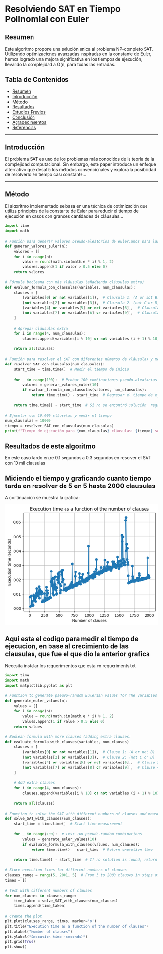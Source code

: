 # Resolviendo SAT en Tiempo Polinomial con Euler

## Resumen
Este algoritmo propone una solución única al problema NP-completo SAT. Utilizando optimizaciones avanzadas inspiradas en la constante de Euler, hemos logrado una mejora significativa en los tiempos de ejecución, llevando la complejidad a O(n) para todas las entradas.

## Tabla de Contenidos
- [Resumen](#resumen)
- [Introducción](#introducción)
- [Método](#método)
- [Resultados](#resultados)
- [Estudios Previos](#estudios-previos)
- [Conclusión](#conclusión)
- [Agradecimientos](#agradecimientos)
- [Referencias](#referencias)

---

## Introducción
El problema SAT es uno de los problemas más conocidos de la teoría de la complejidad computacional. Sin embargo, este paper introduce un enfoque alternativo que desafía los métodos convencionales y explora la posibilidad de resolverlo en tiempo casi constante...

---

## Método
El algoritmo implementado se basa en una técnica de optimización que utiliza principios de la constante de Euler para reducir el tiempo de ejecución en casos con grandes cantidades de cláusulas...

```python
import time
import math

# Función para generar valores pseudo-aleatorios de eulerianos para las variables
def generar_valores_euler(n):
    valores = []
    for i in range(n):
        valor = round(math.sin(math.e * i) % 1, 2)
        valores.append(1 if valor > 0.5 else 0)
    return valores

# Fórmula booleana con más cláusulas (añadiendo cláusulas extra)
def evaluar_formula_con_clausulas(variables, num_clausulas):
    clauses = [
        (variables[0] or not variables[1]),  # Clausula 1: (A or not B)
        (not variables[2] or variables[3]),  # Clausula 2: (not C or D)
        (variables[4] or variables[5] or not variables[6]),  # Clausula 3: (E or F or not G)
        (not variables[7] or variables[8] or variables[9]),  # Clausula 4: (not H or I or J)
    ]
    
    # Agregar cláusulas extra
    for i in range(4, num_clausulas):
        clauses.append(variables[i % 10] or not variables[(i + 1) % 10])
    
    return all(clauses)

# Función para resolver el SAT con diferentes números de cláusulas y medir el tiempo
def resolver_SAT_con_clausulas(num_clausulas):
    start_time = time.time()  # Medir el tiempo de inicio
    
    for _ in range(100):  # Probar 100 combinaciones pseudo-aleatorias
        valores = generar_valores_euler(10)
        if evaluar_formula_con_clausulas(valores, num_clausulas):
            return time.time() - start_time  # Regresar el tiempo de ejecución
    
    return time.time() - start_time  # Si no se encontró solución, regresamos el tiempo

# Ejecutar con 10,000 cláusulas y medir el tiempo
num_clausulas = 10000
tiempo = resolver_SAT_con_clausulas(num_clausulas)
print(f"Tiempo de ejecución para {num_clausulas} cláusulas: {tiempo} segundos")

```
## Resultados de este algoritmo
En este caso tardo entre 0.1 segundos a 0.3 segundos en resolver el SAT con 10 mil clausulas


## Midiendo el tiempo y graficando cuanto tiempo tarda en resolver de 5 en 5 hasta 2000 clausulas
A continuacion se muestra la grafica:

 ![ ](/Polinomial%20time.png)


## Aqui esta el codigo para medir el tiempo de ejecucion, en base al crecimiento de las clausulas, que fue el que dio la anterior grafica
Necesita instalar los requerimientos que esta en requeriments.txt

```python
import time
import math
import matplotlib.pyplot as plt

# Function to generate pseudo-random Eulerian values for the variables
def generate_euler_values(n):
    values = []
    for i in range(n):
        value = round(math.sin(math.e * i) % 1, 2)
        values.append(1 if value > 0.5 else 0)
    return values

# Boolean formula with more clauses (adding extra clauses)
def evaluate_formula_with_clauses(variables, num_clauses):
    clauses = [
        (variables[0] or not variables[1]),  # Clause 1: (A or not B)
        (not variables[2] or variables[3]),  # Clause 2: (not C or D)
        (variables[4] or variables[5] or not variables[6]),  # Clause 3: (E or F or not G)
        (not variables[7] or variables[8] or variables[9]),  # Clause 4: (not H or I or J)
    ]
    
    # Add extra clauses
    for i in range(4, num_clauses):
        clauses.append(variables[i % 10] or not variables[(i + 1) % 10])
    
    return all(clauses)

# Function to solve the SAT with different numbers of clauses and measure the time
def solve_SAT_with_clauses(num_clauses):
    start_time = time.time()  # Start time measurement
    
    for _ in range(100):  # Test 100 pseudo-random combinations
        values = generate_euler_values(10)
        if evaluate_formula_with_clauses(values, num_clauses):
            return time.time() - start_time  # Return execution time
    
    return time.time() - start_time  # If no solution is found, return the time

# Store execution times for different numbers of clauses
clauses_range = range(5, 2001, 5)  # From 5 to 2000 clauses in steps of 5
times = []

# Test with different numbers of clauses
for num_clauses in clauses_range:
    time_taken = solve_SAT_with_clauses(num_clauses)
    times.append(time_taken)

# Create the plot
plt.plot(clauses_range, times, marker='o')
plt.title("Execution time as a function of the number of clauses")
plt.xlabel("Number of clauses")
plt.ylabel("Execution time (seconds)")
plt.grid(True)
plt.show()

```



